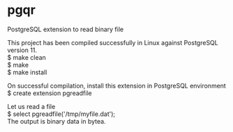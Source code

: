 # pgqr
PostgreSQL extension to read binary file

This project has been compiled successfully in Linux against PostgreSQL version 11.<br />
$ make clean<br />
$ make<br />
$ make install<br />

On successful compilation, install this extension in PostgreSQL environment<br />
$ create extension pgreadfile<br />

Let us read a file<br />
$ select pgreadfile('/tmp/myfile.dat');<br />
The output is binary data in bytea.<br />